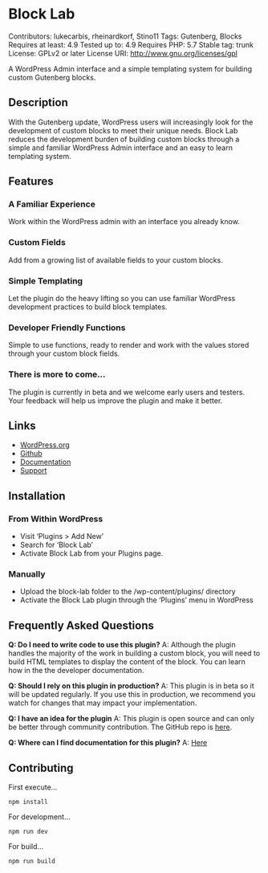 # Block Lab #

Contributors: lukecarbis, rheinardkorf, Stino11
Tags: Gutenberg, Blocks
Requires at least: 4.9
Tested up to: 4.9
Requires PHP: 5.7
Stable tag: trunk
License: GPLv2 or later
License URI: http://www.gnu.org/licenses/gpl

A WordPress Admin interface and a simple templating system for building custom Gutenberg blocks.

## Description ##

With the Gutenberg update, WordPress users will increasingly look for the development of custom blocks to meet their unique needs. Block Lab reduces the development burden of building custom blocks through a simple and familiar WordPress Admin interface and an easy to learn templating system.

## Features ##

### A Familiar Experience ###
Work within the WordPress admin with an interface you already know.

### Custom Fields ###
Add from a growing list of available fields to your custom blocks.

### Simple Templating ###
Let the plugin do the heavy lifting so you can use familiar WordPress development practices to build block templates.

### Developer Friendly Functions ###
Simple to use functions, ready to render and work with the values stored through your custom block fields.

### There is more to come... ###
The plugin is currently in beta and we welcome early users and testers. Your feedback will help us improve the plugin and make it better.

## Links ##
* [WordPress.org](https://wordpress.org/plugins/block-lab)
* [Github](https://github.com/getblocklab/block-lab)
* [Documentation](https://github.com/getblocklab/block-lab/wiki)
* [Support](https://wordpress.org/support/plugin/block-lab)

## Installation ##
### From Within WordPress ###
* Visit ‘Plugins > Add New’
* Search for ‘Block Lab’
* Activate Block Lab from your Plugins page.

### Manually ###
* Upload the block-lab folder to the /wp-content/plugins/ directory
* Activate the Block Lab plugin through the ‘Plugins’ menu in WordPress

## Frequently Asked Questions ###
**Q: Do I need to write code to use this plugin?**
A: Although the plugin handles the majority of the work in building a custom block, you will need to build HTML templates to display the content of the block. You can learn how in the the developer documentation.

**Q: Should I rely on this plugin in production?**
A: This plugin is in beta so it will be updated regularly. If you use this in production, we recommend you watch for changes that may impact your implementation.

**Q: I have an idea for the plugin**
A: This plugin is open source and can only be better through community contribution. The GitHub repo is [here](https://github.com/getblocklab/block-lab).

**Q: Where can I find documentation for this plugin?**
A: [Here](https://github.com/getblocklab/block-lab/wiki)

## Contributing ##

First execute...
```
npm install
```

For development...
```
npm run dev 
```

For build...
```
npm run build 
```
